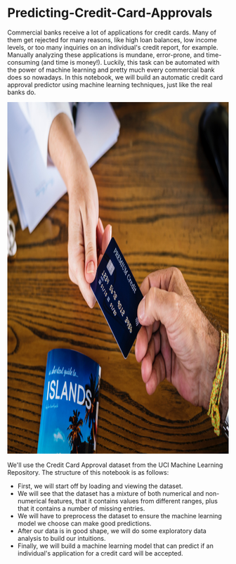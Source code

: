 # Predicting-Credit-Card-Approvals
Commercial banks receive a lot of applications for credit cards. Many of them get rejected for many reasons, like high loan balances, low income levels, or too many inquiries on an individual's credit report, for example. Manually analyzing these applications is mundane, error-prone, and time-consuming (and time is money!). Luckily, this task can be automated with the power of machine learning and pretty much every commercial bank does so nowadays. In this notebook, we will build an automatic credit card approval predictor using machine learning techniques, just like the real banks do.

<img src="https://github.com/ahmadhamad55/Predicting-Credit-Card-Approvals/blob/main/credit_card%20(1).jpg"  width="700" height="800">

We'll use the Credit Card Approval dataset from the UCI Machine Learning Repository. The structure of this notebook is as follows:
* First, we will start off by loading and viewing the dataset.
* We will see that the dataset has a mixture of both numerical and non-numerical features, that it contains values from different ranges, plus that it contains a number of missing entries.
* We will have to preprocess the dataset to ensure the machine learning model we choose can make good predictions.
* After our data is in good shape, we will do some exploratory data analysis to build our intuitions.
* Finally, we will build a machine learning model that can predict if an individual's application for a credit card will be accepted.
